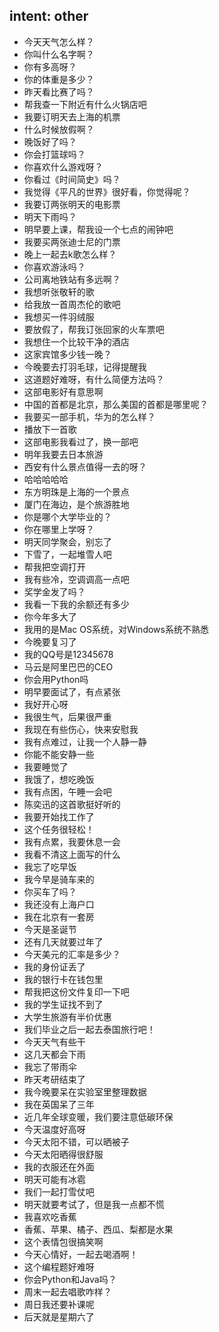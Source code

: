 ## intent: other
- 今天天气怎么样？
- 你叫什么名字啊？
- 你有多高呀？
- 你的体重是多少？
- 昨天看比赛了吗？
- 帮我查一下附近有什么火锅店吧
- 我要订明天去上海的机票
- 什么时候放假啊？
- 晚饭好了吗？
- 你会打篮球吗？
- 你喜欢什么游戏呀？
- 你看过《时间简史》吗？
- 我觉得《平凡的世界》很好看，你觉得呢？
- 我要订两张明天的电影票
- 明天下雨吗？
- 明早要上课，帮我设一个七点的闹钟吧
- 我要买两张迪士尼的门票
- 晚上一起去k歌怎么样？
- 你喜欢游泳吗？
- 公司离地铁站有多远啊？
- 我想听张敬轩的歌
- 给我放一首周杰伦的歌吧
- 我想买一件羽绒服
- 要放假了，帮我订张回家的火车票吧
- 我想住一个比较干净的酒店
- 这家宾馆多少钱一晚？
- 今晚要去打羽毛球，记得提醒我
- 这道题好难呀，有什么简便方法吗？
- 这部电影好有意思啊
- 中国的首都是北京，那么美国的首都是哪里呢？
- 我要买一部手机，华为的怎么样？
- 播放下一首歌
- 这部电影我看过了，换一部吧
- 明年我要去日本旅游
- 西安有什么景点值得一去的呀？
- 哈哈哈哈哈
- 东方明珠是上海的一个景点
- 厦门在海边，是个旅游胜地
- 你是哪个大学毕业的？
- 你在哪里上学呀？
- 明天同学聚会，别忘了
- 下雪了，一起堆雪人吧
- 帮我把空调打开
- 我有些冷，空调调高一点吧
- 奖学金发了吗？
- 我看一下我的余额还有多少
- 你今年多大了
- 我用的是Mac OS系统，对Windows系统不熟悉
- 今晚要复习了
- 我的QQ号是12345678
- 马云是阿里巴巴的CEO
- 你会用Python吗
- 明早要面试了，有点紧张
- 我好开心呀
- 我很生气，后果很严重
- 我现在有些伤心，快来安慰我
- 我有点难过，让我一个人静一静
- 你能不能安静一些
- 我要睡觉了
- 我饿了，想吃晚饭
- 我有点困，午睡一会吧
- 陈奕迅的这首歌挺好听的
- 我要开始找工作了
- 这个任务很轻松！
- 我有点累，我要休息一会
- 我看不清这上面写的什么
- 我忘了吃早饭
- 我今早是骑车来的
- 你买车了吗？
- 我还没有上海户口
- 我在北京有一套房
- 今天是圣诞节
- 还有几天就要过年了
- 今天美元的汇率是多少？
- 我的身份证丢了
- 我的银行卡在钱包里
- 帮我把这份文件复印一下吧
- 我的学生证找不到了
- 大学生旅游有半价优惠
- 我们毕业之后一起去泰国旅行吧！
- 今天天气有些干
- 这几天都会下雨
- 我忘了带雨伞
- 昨天考研结束了
- 我今晚要呆在实验室里整理数据
- 我在英国呆了三年
- 近几年全球变暖，我们要注意低碳环保
- 今天温度好高呀
- 今天太阳不错，可以晒被子
- 今天太阳晒得很舒服
- 我的衣服还在外面
- 明天可能有冰雹
- 我们一起打雪仗吧
- 明天就要考试了，但是我一点都不慌
- 我喜欢吃香蕉
- 香蕉、苹果、橘子、西瓜、梨都是水果
- 这个表情包很搞笑啊
- 今天心情好，一起去喝酒啊！
- 这个编程题好难呀
- 你会Python和Java吗？
- 周末一起去唱歌咋样？
- 周日我还要补课呢
- 后天就是星期六了




